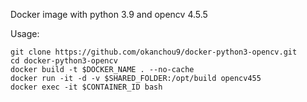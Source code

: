 Docker image with python 3.9 and opencv 4.5.5

Usage:

    git clone https://github.com/okanchou9/docker-python3-opencv.git
    cd docker-python3-opencv
    docker build -t $DOCKER_NAME . --no-cache
    docker run -it -d -v $SHARED_FOLDER:/opt/build opencv455
    docker exec -it $CONTAINER_ID bash
